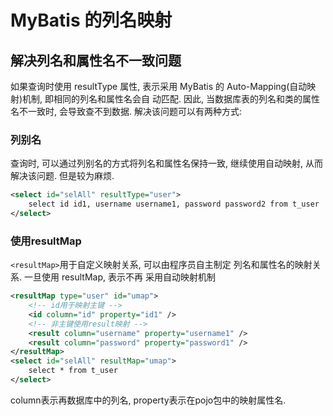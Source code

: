 # MyBatis 的列名映射

## 解决列名和属性名不一致问题

如果查询时使用 resultType 属性, 表示采用 MyBatis 的
Auto-Mapping(自动映射)机制, 即相同的列名和属性名会自
动匹配. 因此, 当数据库表的列名和类的属性名不一致时,
会导致查不到数据. 解决该问题可以有两种方式: 

### 列别名

查询时, 可以通过列别名的方式将列名和属性名保持一致,
继续使用自动映射, 从而解决该问题. 但是较为麻烦. 

```xml
<select id="selAll" resultType="user">
    select id id1, username username1, password password2 from t_user
</select>
```

### 使用resultMap

`<resultMap>`用于自定义映射关系, 可以由程序员自主制定
列名和属性名的映射关系. 一旦使用 resultMap, 表示不再
采用自动映射机制 

```xml
<resultMap type="user" id="umap">
    <!-- id用于映射主键 -->
    <id column="id" property="id1" />
    <!-- 非主键使用result映射 -->
    <result column="username" property="username1" />
    <result column="password" property="password1" />
</resultMap>
<select id="selAll" resultMap="umap">
	select * from t_user
</select>
```

column表示再数据库中的列名, property表示在pojo包中的映射属性名.

